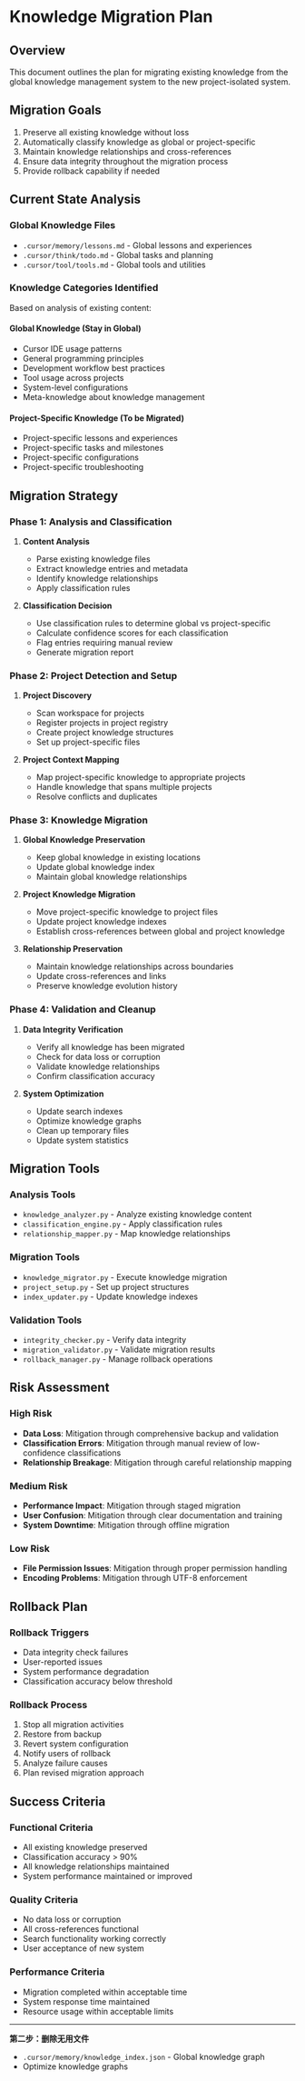 # Knowledge Migration Plan

## Overview
This document outlines the plan for migrating existing knowledge from the global knowledge management system to the new project-isolated system.

## Migration Goals
1. Preserve all existing knowledge without loss
2. Automatically classify knowledge as global or project-specific
3. Maintain knowledge relationships and cross-references
4. Ensure data integrity throughout the migration process
5. Provide rollback capability if needed

## Current State Analysis

### Global Knowledge Files
- `.cursor/memory/lessons.md` - Global lessons and experiences
- `.cursor/think/todo.md` - Global tasks and planning
- `.cursor/tool/tools.md` - Global tools and utilities

### Knowledge Categories Identified
Based on analysis of existing content:

#### Global Knowledge (Stay in Global)
- Cursor IDE usage patterns
- General programming principles
- Development workflow best practices
- Tool usage across projects
- System-level configurations
- Meta-knowledge about knowledge management

#### Project-Specific Knowledge (To be Migrated)
- Project-specific lessons and experiences
- Project-specific tasks and milestones
- Project-specific configurations
- Project-specific troubleshooting

## Migration Strategy

### Phase 1: Analysis and Classification
1. **Content Analysis**
   - Parse existing knowledge files
   - Extract knowledge entries and metadata
   - Identify knowledge relationships
   - Apply classification rules

2. **Classification Decision**
   - Use classification rules to determine global vs project-specific
   - Calculate confidence scores for each classification
   - Flag entries requiring manual review
   - Generate migration report

### Phase 2: Project Detection and Setup
1. **Project Discovery**
   - Scan workspace for projects
   - Register projects in project registry
   - Create project knowledge structures
   - Set up project-specific files

2. **Project Context Mapping**
   - Map project-specific knowledge to appropriate projects
   - Handle knowledge that spans multiple projects
   - Resolve conflicts and duplicates

### Phase 3: Knowledge Migration
1. **Global Knowledge Preservation**
   - Keep global knowledge in existing locations
   - Update global knowledge index
   - Maintain global knowledge relationships

2. **Project Knowledge Migration**
   - Move project-specific knowledge to project files
   - Update project knowledge indexes
   - Establish cross-references between global and project knowledge

3. **Relationship Preservation**
   - Maintain knowledge relationships across boundaries
   - Update cross-references and links
   - Preserve knowledge evolution history

### Phase 4: Validation and Cleanup
1. **Data Integrity Verification**
   - Verify all knowledge has been migrated
   - Check for data loss or corruption
   - Validate knowledge relationships
   - Confirm classification accuracy

2. **System Optimization**
   - Update search indexes
   - Optimize knowledge graphs
   - Clean up temporary files
   - Update system statistics

## Migration Tools

### Analysis Tools
- `knowledge_analyzer.py` - Analyze existing knowledge content
- `classification_engine.py` - Apply classification rules
- `relationship_mapper.py` - Map knowledge relationships

### Migration Tools
- `knowledge_migrator.py` - Execute knowledge migration
- `project_setup.py` - Set up project structures
- `index_updater.py` - Update knowledge indexes

### Validation Tools
- `integrity_checker.py` - Verify data integrity
- `migration_validator.py` - Validate migration results
- `rollback_manager.py` - Manage rollback operations

## Risk Assessment

### High Risk
- **Data Loss**: Mitigation through comprehensive backup and validation
- **Classification Errors**: Mitigation through manual review of low-confidence classifications
- **Relationship Breakage**: Mitigation through careful relationship mapping

### Medium Risk
- **Performance Impact**: Mitigation through staged migration
- **User Confusion**: Mitigation through clear documentation and training
- **System Downtime**: Mitigation through offline migration

### Low Risk
- **File Permission Issues**: Mitigation through proper permission handling
- **Encoding Problems**: Mitigation through UTF-8 enforcement

## Rollback Plan

### Rollback Triggers
- Data integrity check failures
- User-reported issues
- System performance degradation
- Classification accuracy below threshold

### Rollback Process
1. Stop all migration activities
2. Restore from backup
3. Revert system configuration
4. Notify users of rollback
5. Analyze failure causes
6. Plan revised migration approach

## Success Criteria

### Functional Criteria
- All existing knowledge preserved
- Classification accuracy > 90%
- All knowledge relationships maintained
- System performance maintained or improved

### Quality Criteria
- No data loss or corruption
- All cross-references functional
- Search functionality working correctly
- User acceptance of new system

### Performance Criteria
- Migration completed within acceptable time
- System response time maintained
- Resource usage within acceptable limits 

---

**第二步：删除无用文件**
- `.cursor/memory/knowledge_index.json` - Global knowledge graph
- Optimize knowledge graphs 
